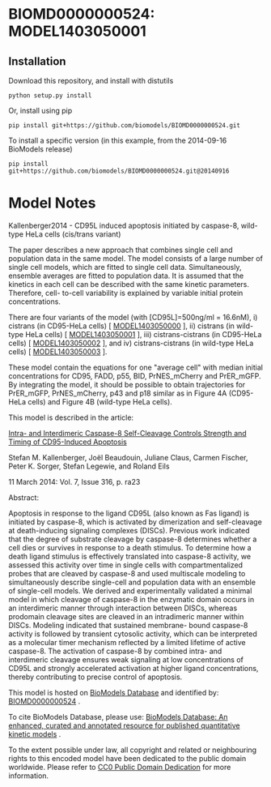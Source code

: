 # BIOMD0000000524: MODEL1403050001

## Installation

Download this repository, and install with distutils

`python setup.py install`

Or, install using pip

`pip install git+https://github.com/biomodels/BIOMD0000000524.git`

To install a specific version (in this example, from the 2014-09-16 BioModels release)

`pip install git+https://github.com/biomodels/BIOMD0000000524.git@20140916`


# Model Notes


Kallenberger2014 - CD95L induced apoptosis initiated by caspase-8, wild-type
HeLa cells (cis/trans variant)

The paper describes a new approach that combines single cell and population
data in the same model. The model consists of a large number of single cell
models, which are fitted to single cell data. Simultaneously, ensemble
averages are fitted to population data. It is assumed that the kinetics in
each cell can be described with the same kinetic parameters. Therefore, cell-
to-cell variability is explained by variable initial protein concentrations.

There are four variants of the model (with [CD95L]=500ng/ml = 16.6nM), i)
cistrans (in CD95-HeLa cells) [
[MODEL1403050000](http://identifiers.org/biomodels.db/MODEL1403050000) ], ii)
cistrans (in wild-type HeLa cells) [
[MODEL1403050001](http://identifiers.org/biomodels.db/MODEL1403050001) ], iii)
cistrans-cistrans (in CD95-HeLa cells) [
[MODEL1403050002](http://identifiers.org/biomodels.db/MODEL1403050002) ], and
iv) cistrans-cistrans (in wild-type HeLa cells) [
[MODEL1403050003](http://identifiers.org/biomodels.db/MODEL1403050003) ].

These model contain the equations for one "average cell" with median initial
concentrations for CD95, FADD, p55, BID, PrNES_mCherry and PrER_mGFP. By
integrating the model, it should be possible to obtain trajectories for
PrER_mGFP, PrNES_mCherry, p43 and p18 similar as in Figure 4A (CD95-HeLa
cells) and Figure 4B (wild-type HeLa cells).

This model is described in the article:

[Intra- and Interdimeric Caspase-8 Self-Cleavage Controls Strength and Timing
of CD95-Induced
Apoptosis](http://identifiers.org/doi/10.1126/scisignal.2004738)

Stefan M. Kallenberger, Joël Beaudouin, Juliane Claus, Carmen Fischer, Peter
K. Sorger, Stefan Legewie, and Roland Eils

11 March 2014: Vol. 7, Issue 316, p. ra23

Abstract:

Apoptosis in response to the ligand CD95L (also known as Fas ligand) is
initiated by caspase-8, which is activated by dimerization and self-cleavage
at death-inducing signaling complexes (DISCs). Previous work indicated that
the degree of substrate cleavage by caspase-8 determines whether a cell dies
or survives in response to a death stimulus. To determine how a death ligand
stimulus is effectively translated into caspase-8 activity, we assessed this
activity over time in single cells with compartmentalized probes that are
cleaved by caspase-8 and used multiscale modeling to simultaneously describe
single-cell and population data with an ensemble of single-cell models. We
derived and experimentally validated a minimal model in which cleavage of
caspase-8 in the enzymatic domain occurs in an interdimeric manner through
interaction between DISCs, whereas prodomain cleavage sites are cleaved in an
intradimeric manner within DISCs. Modeling indicated that sustained membrane-
bound caspase-8 activity is followed by transient cytosolic activity, which
can be interpreted as a molecular timer mechanism reflected by a limited
lifetime of active caspase-8. The activation of caspase-8 by combined intra-
and interdimeric cleavage ensures weak signaling at low concentrations of
CD95L and strongly accelerated activation at higher ligand concentrations,
thereby contributing to precise control of apoptosis.

This model is hosted on [BioModels Database](http://www.ebi.ac.uk/biomodels/)
and identified by:
[BIOMD0000000524](http://identifiers.org/biomodels.db/BIOMD0000000524) .

To cite BioModels Database, please use: [BioModels Database: An enhanced,
curated and annotated resource for published quantitative kinetic
models](http://identifiers.org/pubmed/20587024) .

To the extent possible under law, all copyright and related or neighbouring
rights to this encoded model have been dedicated to the public domain
worldwide. Please refer to [CC0 Public Domain
Dedication](http://creativecommons.org/publicdomain/zero/1.0/) for more
information.



